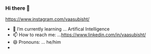 ### Hi there 👋

https://www.instagram.com/vaasubisht/

- 🌱 I’m currently learning ... Artifical Intelligence
- 📫 How to reach me: ...https://www.linkedin.com/in/vaasubisht/
- 😄 Pronouns: ... he/him
- 

